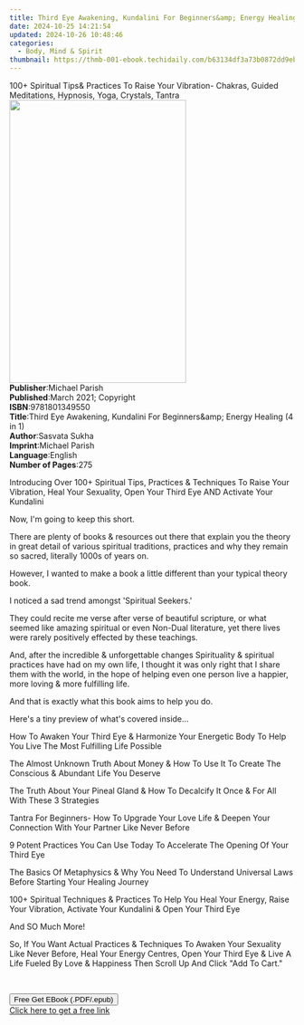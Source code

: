 ```yaml
---
title: Third Eye Awakening, Kundalini For Beginners&amp; Energy Healing (4 in 1) | Free Book
date: 2024-10-25 14:21:54
updated: 2024-10-26 10:48:46
categories:
  - Body, Mind & Spirit
thumbnail: https://thmb-001-ebook.techidaily.com/b63134df3a73b0872dd9eba92aa91403272a9a81c50331c8e3180c5863f54495.jpg
---
```

<main id="book-container">
  <div class="flex flex-col">
    <div class="book-brief flex-1 py-6 px-4 sm:p-6 md:py-10 md:px-8">
      <!-- brief-->
      <div class="book-brief-main">
        100+ Spiritual Tips&amp; Practices To Raise Your Vibration- Chakras,
        Guided Meditations, Hypnosis, Yoga, Crystals, Tantra
      </div>
    </div>
    <div
      class="book-meta-info flex-1 grid gap-4 col-start-1 col-end-3 row-start-1 sm:mb-6 sm:grid-cols-4 lg:gap-6 lg:col-start-2 lg:row-end-6 lg:row-span-6 lg:mb-0"
    >
      <div
        class="book-meta-info-left place-content-center mt-4 p-4 text-sm leading-6 col-start-2 col-span-2 dark:text-slate-400"
      >
        <img
          class="w-full h-500 object-cover rounded-lg sm:h-255 sm:col-span-2 lg:col-span-full"
          src="https://img-001-ebook.techidaily.com/67ec993af9b0c17953f718c17dd06b0cfb39503bca628ea5ac2f2aea68268064.jpg"
          alt=""
          width="312"
          height="500"
        />
      </div>
      <div
        class="book-meta-info-right mt-2 col-start-1 row-start-2 col-span-3 self-center"
      >
        <!-- meta data  -->
        <div class="flex flex-col px-4 md:px-8">
          <div class="flex-1">
            <strong>Publisher</strong>:<span class="px-2">Michael Parish</span>
          </div>
          <div class="flex-1">
            <strong>Published</strong>:<span class="px-2"
              >March 2021; Copyright</span
            >
          </div>
          <div class="flex-1">
            <strong>ISBN</strong>:<span class="px-2">9781801349550</span>
          </div>
          <div class="flex-1">
            <strong>Title</strong>:<span class="px-2"
              >Third Eye Awakening, Kundalini For Beginners&amp;amp; Energy
              Healing (4 in 1)</span
            >
          </div>
          <div class="flex-1">
            <strong>Author</strong>:<span class="px-2">Sasvata Sukha</span>
          </div>
          <div class="flex-1">
            <strong>Imprint</strong>:<span class="px-2">Michael Parish</span>
          </div>
          <div class="flex-1">
            <strong>Language</strong>:<span class="px-2">English</span>
          </div>
          <div class="flex-1">
            <strong>Number of Pages</strong>:<span class="px-2">275</span>
          </div>
        </div>
      </div>
    </div>
    <div class="book-description flex-1 py-6 px-4 sm:p-6 md:py-10 md:px-8">
      <div class="book-description-main">
        <div accordion-content="" id="description">
          <p></p>
          <p>
            Introducing Over 100+ Spiritual Tips, Practices &amp; Techniques To
            Raise Your Vibration, Heal Your Sexuality, Open Your Third Eye AND
            Activate Your Kundalini
          </p>
          <p>Now, I'm going to keep this short.</p>
          <p>
            There are plenty of books &amp; resources out there that explain you
            the theory in great detail of various spiritual traditions,
            practices and why they remain so sacred, literally 1000s of years
            on.
          </p>
          <p>
            However, I wanted to make a book a little different than your
            typical theory book.
          </p>
          <p>I noticed a sad trend amongst 'Spiritual Seekers.'</p>
          <p>
            They could recite me verse after verse of beautiful scripture, or
            what seemed like amazing spiritual or even Non-Dual literature, yet
            there lives were rarely positively effected by these teachings.
          </p>
          <p>
            And, after the incredible &amp; unforgettable changes Spirituality
            &amp; spiritual practices have had on my own life, I thought it was
            only right that I share them with the world, in the hope of helping
            even one person live a happier, more loving &amp; more fulfilling
            life.
          </p>
          <p>And that is exactly what this book aims to help you do.</p>
          <p>Here's a tiny preview of what's covered inside...</p>
          <p>
            How To Awaken Your Third Eye &amp; Harmonize Your Energetic Body To
            Help You Live The Most Fulfilling Life Possible
          </p>
          <p>
            The Almost Unknown Truth About Money &amp; How To Use It To Create
            The Conscious &amp; Abundant Life You Deserve
          </p>
          <p>
            The Truth About Your Pineal Gland &amp; How To Decalcify It Once
            &amp; For All With These 3 Strategies
          </p>
          <p>
            Tantra For Beginners- How To Upgrade Your Love Life &amp; Deepen
            Your Connection With Your Partner Like Never Before
          </p>
          <p>
            9 Potent Practices You Can Use Today To Accelerate The Opening Of
            Your Third Eye
          </p>
          <p>
            The Basics Of Metaphysics &amp; Why You Need To Understand Universal
            Laws Before Starting Your Healing Journey
          </p>
          <p>
            100+ Spiritual Techniques &amp; Practices To Help You Heal Your
            Energy, Raise Your Vibration, Activate Your Kundalini &amp; Open
            Your Third Eye
          </p>
          <p>And SO Much More!</p>
          <p>
            So, If You Want Actual Practices &amp; Techniques To Awaken Your
            Sexuality Like Never Before, Heal Your Energy Centres, Open Your
            Third Eye &amp; Live A Life Fueled By Love &amp; Happiness Then
            Scroll Up And Click "Add To Cart."
          </p>
          <p><br /></p>
          <p></p>
        </div>
        <div class="accordion-fader"></div>
      </div>
    </div>
    <div class="book-excerpts flex-1 py-6 px-4 sm:p-6 md:py-10 md:px-8"></div>
    <div
      class="book-about-author flex-1 py-6 px-4 sm:p-6 md:py-10 md:px-8"
    ></div>
    <div class="book-free-get flex-1 py-6 px-4 sm:p-6 md:py-10 md:px-8">
      <button
        id="btn-free-get"
        class="bg-blue-500 hover:bg-blue-700 text-white font-bold py-2 px-4 rounded"
      >
        Free Get EBook (.PDF/.epub)
      </button>
      <div id="countdown-display" class="px-2 text-lg mt-2"></div>
      <a
        id="free-link"
        class="hidden bg-blue-500 hover:bg-blue-700 text-white font-bold py-2 px-4 rounded"
        href="https://www.ebooks.com/en-us/book/210260806/third-eye-awakening-kundalini-for-beginners-amp-energy-healing-4-in-1/sasvata-sukha/"
        target="_blank"
        >Click here to get a free link</a
      >
    </div>
    <script>
      let countdownTime = 0;
      let countdownInterval = null;
      document
        .getElementById('btn-free-get')
        .addEventListener('click', startCountdown);
      function startCountdown() {
        countdownTime = new Date().getTime() + 60000 * 3;
        countdownInterval = setInterval(updateCountdown, 1000);
        document.getElementById('btn-free-get').disabled = true;
        document
          .getElementById('btn-free-get')
          .classList.add('bg-gray-500', 'cursor-not-allowed');
      }
      function updateCountdown() {
        let currentTime = new Date().getTime();
        let timeLeft = countdownTime - currentTime;
        let secondsLeft = Math.floor(timeLeft / 1000);
        document.getElementById('countdown-display').innerHTML =
          `Remaining time: ${secondsLeft} seconds.`;
        if (secondsLeft <= 0) {
          clearInterval(countdownInterval);
          document.getElementById('btn-free-get').classList.add('hidden');
          document.getElementById('free-link').classList.remove('hidden');
          document.getElementById('countdown-display').innerHTML = '';
        }
      }
    </script>
  </div>
</main>
